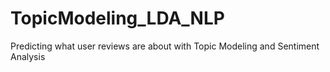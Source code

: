 # TopicModeling_LDA_NLP
Predicting what user reviews are about with Topic Modeling and Sentiment Analysis
